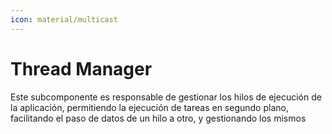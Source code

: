 ```yaml
---
icon: material/multicast
---
```


# Thread Manager

Este subcomponente es responsable de gestionar los hilos de ejecución de la aplicación, permitiendo la ejecución de tareas
en segundo plano, facilitando el paso de datos de un hilo a otro, y gestionando los mismos


[//]: # ( todo: sobretodo que facilite el tema datos entre hilos, gestione los mismos y tal)